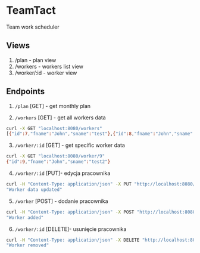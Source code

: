# TeamTact

Team work scheduler

## Views
1. /plan - plan view
2. /workers - workers list view
3. /worker/:id - worker view

## Endpoints

1. `/plan`        [GET] - get monthly plan

2. `/workers`     [GET] - get all workers data
```bash
curl -X GET "localhost:8080/workers"
[{"id":7,"fname":"John","sname":"test"},{"id":8,"fname":"John","sname":"test1"},{"id":9,"fname":"John","sname":"test2"},{"id":10,"fname":"John","sname":"test3"}]
```

3. `/worker/:id`  [GET] - get specific worker data
```bash
curl -X GET "localhost:8080/worker/9"
{"id":9,"fname":"John","sname":"test2"}
```

4. `/worker/:id`  [PUT]- edycja pracownika
```bash
curl -H "Content-Type: application/json" -X PUT "http://localhost:8080/worker/9" -d '{"fname": "Johny", "sname": "test"}'
"Worker data updated"
```

5. `/worker`      [POST] - dodanie pracownika
```bash
curl -H "Content-Type: application/json" -X POST "http://localhost:8080/worker" -d '{"fname": "John", "sname": "test2"}'
"Worker added"
```

6. `/worker/:id`  [DELETE]- usunięcie pracownika
```bash
curl -H "Content-Type: application/json" -X DELETE "http://localhost:8080/worker/1"
"Worker removed"
```